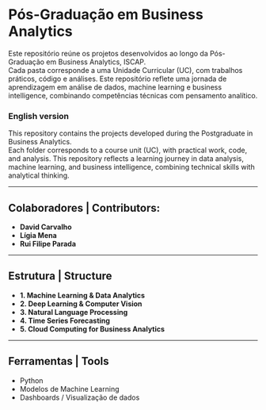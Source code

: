 # Pós-Graduação em Business Analytics

Este repositório reúne os projetos desenvolvidos ao longo da Pós-Graduação em Business Analytics, ISCAP.  
Cada pasta corresponde a uma Unidade Curricular (UC), com trabalhos práticos, código e análises.
Este repositório reflete uma jornada de aprendizagem em análise de dados, machine learning e business intelligence, combinando competências técnicas com pensamento analítico. 

### English version 

This repository contains the projects developed during the Postgraduate in Business Analytics.  
Each folder corresponds to a course unit (UC), with practical work, code, and analysis.
This repository reflects a learning journey in data analysis, machine learning, and business intelligence, combining technical skills with analytical thinking.

---

## Colaboradores | Contributors:
- **David Carvalho**
- **Lígia Mena**
- **Rui Filipe Parada**

---

## Estrutura | Structure 

- **1. Machine Learning & Data Analytics**  
- **2. Deep Learning & Computer Vision**  
- **3. Natural Language Processing**  
- **4. Time Series Forecasting**  
- **5. Cloud Computing for Business Analytics**

---

## Ferramentas | Tools 

- Python
- Modelos de Machine Learning
- Dashboards / Visualização de dados 
